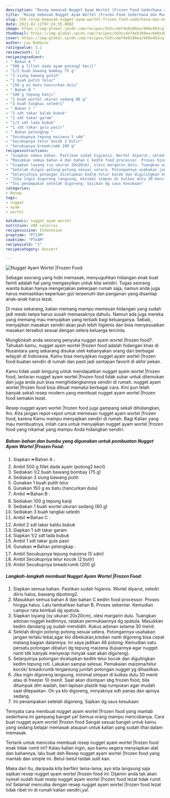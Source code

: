 ```yaml
---
description: "Resep memasak Nugget Ayam Wortel |Frozen Food Sederhana dan Mudah Dibuat"
title: "Resep memasak Nugget Ayam Wortel |Frozen Food Sederhana dan Mudah Dibuat"
slug: 556-resep-memasak-nugget-ayam-wortel-frozen-food-sederhana-dan-mudah-dibuat
date: 2021-02-11T07:24:55.808Z
image: https://img-global.cpcdn.com/recipes/5d3ccdef4e8189ea/680x482cq70/nugget-ayam-wortel-frozen-food-foto-resep-utama.jpg
thumbnail: https://img-global.cpcdn.com/recipes/5d3ccdef4e8189ea/680x482cq70/nugget-ayam-wortel-frozen-food-foto-resep-utama.jpg
cover: https://img-global.cpcdn.com/recipes/5d3ccdef4e8189ea/680x482cq70/nugget-ayam-wortel-frozen-food-foto-resep-utama.jpg
author: Lou Robbins
ratingvalue: 3.2
reviewcount: 12
recipeingredient:
- " Bahan A "
- "500 g fillet dada ayam potong2 kecil"
- "1/2 buah bawang bombay 75 g"
- "3 siung bawang putih"
- "1 buah putih telur"
- "150 g es batu hancurkan dulu"
- " Bahan B "
- "100 g tepung kanji"
- "1 buah wortel ukuran sedang 80 g"
- "3 buah tangkai seledri"
- " Bahan C "
- "2 sdt takar kaldu bubuk"
- "1 sdt takar garam"
- "1/2 sdt lada bubuk"
- "1 sdt takar gula pasir"
- " Bahan pelengkap "
- "Secukupnya tepung maizena 5 sdm"
- "Secukupnya telur kocok 2 butir"
- "Secukupnya breadcrumb 200 g"
recipeinstructions:
- "Siapkan semua bahan. Pastikan sudah higienis. Wortel diparut, seledri diiris halus, bawang dipotong2."
- "Masukkan semua bahan A dan bahan C kedlm food processor. Proses hingga halus. Lalu tambahkan bahan B. Proses sebentar. Kemudian campur rata kembali dg spatula."
- "Siapkan loyang (sy ukuran 20x20cm), olesi margarin dulu. Tuangkan adonan nugget kedlmnya, ratakan permukaannya dg spatula. Masukkan kedlm dandang yg sudah mendidih. Kukus adonan selama 30 menit."
- "Setelah dingin potong-potong sesuai selera. Potongannya usahakan jangan terlalu tebal,agar klo dibekukan,kmdian nanti digoreng bisa cepat matang bagian dalamnya. Ini saya jadikan 48 potong. Kemudian satu persatu potongan dibaluri dg tepung maizena (tujuannya agar nugget nanti tdk banyak menyerap minyak saat akan digoreng)."
- "Selanjutnya potongan dicelupkan kedlm telur kocok dan digulingkan kedlm tepung roti. Lakukan sampai selesai. Pemakaian maizena/telur kocok/ breadcrumb tergantung jumlah potongan nugget yg dihasilkan."
- "Jika ingin digoreng langsung, minimal simpan di kulkas dulu 30 menit atau di freezer 10 menit. Saat akan disimpan sbg frozen food, bila ditumpuk dlm wadah, beri lapisan plastik tiap tumpukan agar mudah saat dilepaskan. Oh ya klo digoreng, minyaknya sdh panas dan apinya sedang."
- "Ini penampakan setelah digoreng. Sajikan dg saus kesukaan"
categories:
- Resep
tags:
- nugget
- ayam
- wortel

katakunci: nugget ayam wortel 
nutrition: 208 calories
recipecuisine: Indonesian
preptime: "PT13M"
cooktime: "PT44M"
recipeyield: "1"
recipecategory: Dessert

---
```



![Nugget Ayam Wortel |Frozen Food](https://img-global.cpcdn.com/recipes/5d3ccdef4e8189ea/680x482cq70/nugget-ayam-wortel-frozen-food-foto-resep-utama.jpg)

Sebagai seorang yang hobi memasak, menyuguhkan hidangan enak buat famili adalah hal yang mengasyikan untuk kita sendiri. Tugas seorang  wanita bukan hanya mengerjakan pekerjaan rumah saja, namun anda juga harus memastikan keperluan gizi terpenuhi dan panganan yang disantap anak-anak harus lezat.

Di masa  sekarang, kalian memang mampu memesan hidangan yang sudah jadi meski tanpa harus susah memasaknya dahulu. Namun ada juga mereka yang memang mau menyajikan yang terbaik bagi keluarganya. Sebab, menyajikan masakan sendiri akan jauh lebih higienis dan bisa menyesuaikan masakan tersebut sesuai dengan selera keluarga tercinta. 



Mungkinkah anda seorang penyuka nugget ayam wortel |frozen food?. Tahukah kamu, nugget ayam wortel |frozen food adalah hidangan khas di Nusantara yang sekarang disukai oleh kebanyakan orang dari berbagai wilayah di Indonesia. Kamu bisa menyajikan nugget ayam wortel |frozen food buatan sendiri di rumah dan pasti jadi santapan favorit di akhir pekan.

Kamu tidak usah bingung untuk mendapatkan nugget ayam wortel |frozen food, lantaran nugget ayam wortel |frozen food tidak sukar untuk ditemukan dan juga anda pun bisa menghidangkannya sendiri di rumah. nugget ayam wortel |frozen food bisa dibuat memalui berbagai cara. Kini pun telah banyak sekali resep modern yang membuat nugget ayam wortel |frozen food semakin lezat.

Resep nugget ayam wortel |frozen food juga gampang sekali dihidangkan, lho. Kita jangan repot-repot untuk memesan nugget ayam wortel |frozen food, karena Kamu mampu menyajikan sendiri di rumah. Bagi Kalian yang mau membuatnya, inilah cara untuk menyajikan nugget ayam wortel |frozen food yang nikamat yang mampu Anda hidangkan sendiri.

<!--inarticleads1-->

##### Bahan-bahan dan bumbu yang digunakan untuk pembuatan Nugget Ayam Wortel |Frozen Food:

1. Siapkan  ⏩Bahan A :
1. Ambil 500 g fillet dada ayam (potong2 kecil)
1. Sediakan 1/2 buah bawang bombay (75 g)
1. Sediakan 3 siung bawang putih
1. Gunakan 1 buah putih telur
1. Gunakan 150 g es batu (hancurkan dulu)
1. Ambil  ⏩Bahan B :
1. Sediakan 100 g tepung kanji
1. Sediakan 1 buah wortel ukuran sedang (80 g)
1. Sediakan 3 buah tangkai seledri
1. Ambil  ⏩Bahan C :
1. Ambil 2 sdt takar kaldu bubuk
1. Siapkan 1 sdt takar garam
1. Siapkan 1/2 sdt lada bubuk
1. Ambil 1 sdt takar gula pasir
1. Gunakan  ⏩Bahan pelengkap :
1. Ambil Secukupnya tepung maizena (5 sdm)
1. Ambil Secukupnya telur kocok (2 butir)
1. Ambil Secukupnya breadcrumb (200 g)




<!--inarticleads2-->

##### Langkah-langkah membuat Nugget Ayam Wortel |Frozen Food:

1. Siapkan semua bahan. Pastikan sudah higienis. Wortel diparut, seledri diiris halus, bawang dipotong2.
1. Masukkan semua bahan A dan bahan C kedlm food processor. Proses hingga halus. Lalu tambahkan bahan B. Proses sebentar. Kemudian campur rata kembali dg spatula.
1. Siapkan loyang (sy ukuran 20x20cm), olesi margarin dulu. Tuangkan adonan nugget kedlmnya, ratakan permukaannya dg spatula. Masukkan kedlm dandang yg sudah mendidih. Kukus adonan selama 30 menit.
1. Setelah dingin potong-potong sesuai selera. Potongannya usahakan jangan terlalu tebal,agar klo dibekukan,kmdian nanti digoreng bisa cepat matang bagian dalamnya. Ini saya jadikan 48 potong. Kemudian satu persatu potongan dibaluri dg tepung maizena (tujuannya agar nugget nanti tdk banyak menyerap minyak saat akan digoreng).
1. Selanjutnya potongan dicelupkan kedlm telur kocok dan digulingkan kedlm tepung roti. Lakukan sampai selesai. Pemakaian maizena/telur kocok/ breadcrumb tergantung jumlah potongan nugget yg dihasilkan.
1. Jika ingin digoreng langsung, minimal simpan di kulkas dulu 30 menit atau di freezer 10 menit. Saat akan disimpan sbg frozen food, bila ditumpuk dlm wadah, beri lapisan plastik tiap tumpukan agar mudah saat dilepaskan. Oh ya klo digoreng, minyaknya sdh panas dan apinya sedang.
1. Ini penampakan setelah digoreng. Sajikan dg saus kesukaan




Ternyata cara membuat nugget ayam wortel |frozen food yang mantab sederhana ini gampang banget ya! Semua orang mampu mencobanya. Cara buat nugget ayam wortel |frozen food Sangat sesuai banget untuk kamu yang sedang belajar memasak ataupun untuk kalian yang sudah lihai dalam memasak.

Tertarik untuk mencoba membuat resep nugget ayam wortel |frozen food enak tidak rumit ini? Kalau kalian ingin, ayo kamu segera menyiapkan alat dan bahannya, lalu buat deh Resep nugget ayam wortel |frozen food yang mantab dan simple ini. Betul-betul taidak sulit kan. 

Maka dari itu, daripada kita berfikir lama-lama, ayo kita langsung saja sajikan resep nugget ayam wortel |frozen food ini. Dijamin anda tak akan nyesel sudah buat resep nugget ayam wortel |frozen food lezat tidak rumit ini! Selamat mencoba dengan resep nugget ayam wortel |frozen food lezat tidak ribet ini di rumah kalian sendiri,ya!.

